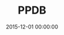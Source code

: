 ---
layout: inner
position: left
title: 'PPDB'
lead_text: ''
tags: ['MySQL Database', 'PHP', 'Yii 2', 'HTML', 'CSS', 'jQuery']
featured_image: ''
date: 2015-12-01 00:00:00
categories: ['Web Development']
project_link: ''
button_icon: ''
button_text: ''
order: 10
visible: 0
company: 'Aditya Arta Abadi, PT'
---
